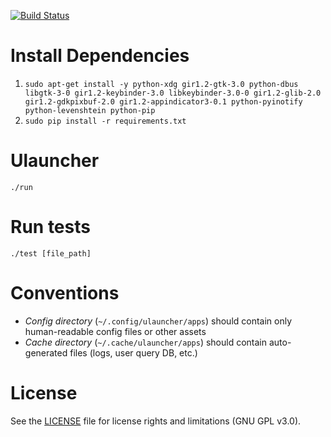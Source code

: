[![Build Status](https://semaphoreci.com/api/v1/projects/75187cd4-f9eb-4135-b9fb-63e74f48d2dd/420152/shields_badge.svg)](https://semaphoreci.com/agornostal/ulauncher)

Install Dependencies
====================

1. `sudo apt-get install -y python-xdg gir1.2-gtk-3.0 python-dbus libgtk-3-0 gir1.2-keybinder-3.0 libkeybinder-3.0-0 gir1.2-glib-2.0 gir1.2-gdkpixbuf-2.0 gir1.2-appindicator3-0.1 python-pyinotify python-levenshtein python-pip`
2. `sudo pip install -r requirements.txt`

Ulauncher
=========

`./run`

Run tests
=========

`./test [file_path]`


Conventions
===========

* *Config directory* (`~/.config/ulauncher/apps`) should contain only human-readable config files or other assets
* *Cache directory* (`~/.cache/ulauncher/apps`) should contain auto-generated files (logs, user query DB, etc.)


License
=======

See the [LICENSE](LICENSE) file for license rights and limitations (GNU GPL v3.0).

